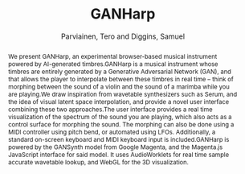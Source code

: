 ---
title: "GANHarp"
abstract: "We present GANHarp, an experimental browser-based musical instrument powered by AI-generated timbres.GANHarp is a musical instrument whose timbres are entirely generated by a Generative Adversarial Network (GAN), and that allows the player to interpolate between these timbres in real time – think of morphing between the sound of a violin and the sound of a marimba while you are playing.We draw inspiration from wavetable synthesizers such as Serum, and the idea of visual latent space interpolation, and provide a novel user interface combining these two approaches.The user interface provides a real time visualization of the spectrum of the sound you are playing, which also acts as a control surface for morphing the sound. The morphing can also be done using a MIDI controller using pitch bend, or automated using LFOs. Additionally, a standard on-screen keyboard and MIDI keyboard input is included.GANHarp is powered by the GANSynth model from Google Magenta, and the Magenta.js JavaScript interface for said model. It uses AudioWorklets for real time sample accurate wavetable lookup, and WebGL for the 3D visualization."
address: "Trondheim"
booktitle: "Proceedings of the International Web Audio Conference 2019"
editor: "Xambó, Anna and Martín, Sara R. and Roma, Gerard"
month: "December"
publisher: "NTNU"
series: "WAC'19"
pages: ""
ID: "17"
author: "Parviainen, Tero and Diggins, Samuel"
webAuthor: "Tero Parviainen, Samuel Diggins"
track: "Demo"
year: "2019"
tags: year2019
media: ""
pdflink: "/_data/papers/pdf/2019/2019_17.pdf"
ISSN: "2663-5844"
---